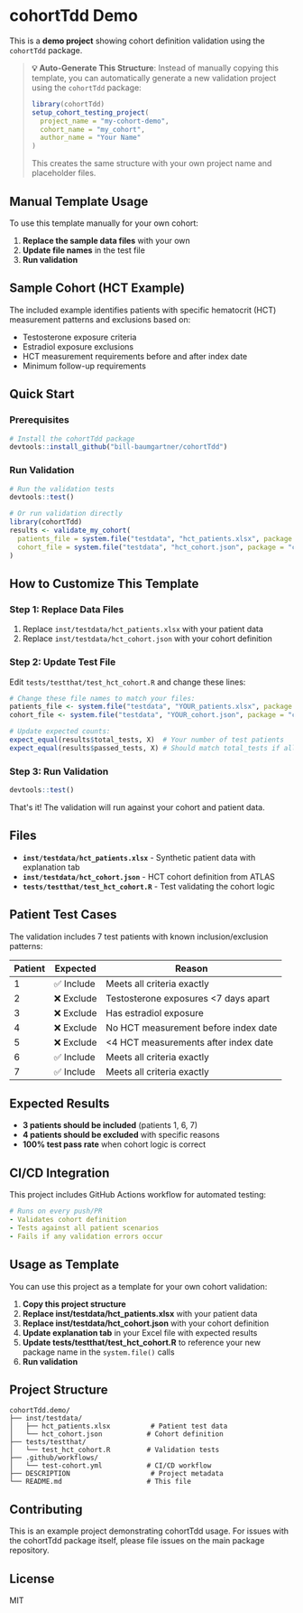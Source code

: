 # cohortTdd Demo

This is a **demo project** showing cohort definition validation using the `cohortTdd` package. 

> **💡 Auto-Generate This Structure**: Instead of manually copying this template, you can automatically generate a new validation project using the `cohortTdd` package:
> ```r
> library(cohortTdd)
> setup_cohort_testing_project(
>   project_name = "my-cohort-demo",
>   cohort_name = "my_cohort",
>   author_name = "Your Name"
> )
> ```
> This creates the same structure with your own project name and placeholder files.

## Manual Template Usage

To use this template manually for your own cohort:

1. **Replace the sample data files** with your own
2. **Update file names** in the test file  
3. **Run validation**

## Sample Cohort (HCT Example)

The included example identifies patients with specific hematocrit (HCT) measurement patterns and exclusions based on:
- Testosterone exposure criteria
- Estradiol exposure exclusions  
- HCT measurement requirements before and after index date
- Minimum follow-up requirements

## Quick Start

### Prerequisites
```r
# Install the cohortTdd package
devtools::install_github("bill-baumgartner/cohortTdd")
```

### Run Validation
```r
# Run the validation tests
devtools::test()

# Or run validation directly
library(cohortTdd)
results <- validate_my_cohort(
  patients_file = system.file("testdata", "hct_patients.xlsx", package = "cohortTdd.demo"),
  cohort_file = system.file("testdata", "hct_cohort.json", package = "cohortTdd.demo")
)
```

## How to Customize This Template

### Step 1: Replace Data Files
1. Replace `inst/testdata/hct_patients.xlsx` with your patient data
2. Replace `inst/testdata/hct_cohort.json` with your cohort definition

### Step 2: Update Test File
Edit `tests/testthat/test_hct_cohort.R` and change these lines:
```r
# Change these file names to match your files:
patients_file <- system.file("testdata", "YOUR_patients.xlsx", package = "cohortTdd.demo")
cohort_file <- system.file("testdata", "YOUR_cohort.json", package = "cohortTdd.demo")

# Update expected counts:
expect_equal(results$total_tests, X)  # Your number of test patients
expect_equal(results$passed_tests, X) # Should match total_tests if all pass
```

### Step 3: Run Validation
```r
devtools::test()
```

That's it! The validation will run against your cohort and patient data.

## Files

- **`inst/testdata/hct_patients.xlsx`** - Synthetic patient data with explanation tab
- **`inst/testdata/hct_cohort.json`** - HCT cohort definition from ATLAS
- **`tests/testthat/test_hct_cohort.R`** - Test validating the cohort logic

## Patient Test Cases

The validation includes 7 test patients with known inclusion/exclusion patterns:

| Patient | Expected | Reason |
|---------|----------|--------|
| 1 | ✅ Include | Meets all criteria exactly |
| 2 | ❌ Exclude | Testosterone exposures <7 days apart |
| 3 | ❌ Exclude | Has estradiol exposure |
| 4 | ❌ Exclude | No HCT measurement before index date |
| 5 | ❌ Exclude | <4 HCT measurements after index date |
| 6 | ✅ Include | Meets all criteria exactly |
| 7 | ✅ Include | Meets all criteria exactly |

## Expected Results

- **3 patients should be included** (patients 1, 6, 7)
- **4 patients should be excluded** with specific reasons
- **100% test pass rate** when cohort logic is correct

## CI/CD Integration

This project includes GitHub Actions workflow for automated testing:

```yaml
# Runs on every push/PR
- Validates cohort definition
- Tests against all patient scenarios  
- Fails if any validation errors occur
```

## Usage as Template

You can use this project as a template for your own cohort validation:

1. **Copy this project structure**
2. **Replace inst/testdata/hct_patients.xlsx** with your patient data
3. **Replace inst/testdata/hct_cohort.json** with your cohort definition
4. **Update explanation tab** in your Excel file with expected results
5. **Update tests/testthat/test_hct_cohort.R** to reference your new package name in the `system.file()` calls
6. **Run validation**

## Project Structure

```
cohortTdd.demo/
├── inst/testdata/
│   ├── hct_patients.xlsx          # Patient test data
│   └── hct_cohort.json           # Cohort definition
├── tests/testthat/
│   └── test_hct_cohort.R         # Validation tests
├── .github/workflows/
│   └── test-cohort.yml           # CI/CD workflow
├── DESCRIPTION                    # Project metadata
└── README.md                     # This file
```

## Contributing

This is an example project demonstrating cohortTdd usage. For issues with the cohortTdd package itself, please file issues on the main package repository.

## License

MIT